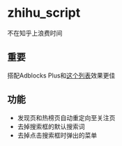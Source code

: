 # zhihu_script
不在知乎上浪费时间
## 重要
搭配Adblocks Plus和[这个列表](https://github.com/eagleoflqj/ABPRules/blob/master/zhihu.txt)效果更佳
## 功能
* 发现页和热榜页自动重定向至关注页
* 去掉搜索框的默认搜索词
* 去掉点击搜索框时弹出的菜单
